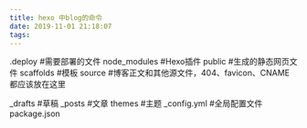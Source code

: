 ```yaml
---
title: hexo 中blog的命令
date: 2019-11-01 21:18:07
tags:
---
```

.deploy #需要部署的文件
node_modules #Hexo插件
public #生成的静态网页文件
scaffolds #模板
source #博客正文和其他源文件，404、favicon、CNAME 都应该放在这里
<!-- more -->
_drafts #草稿
_posts #文章
themes #主题
_config.yml #全局配置文件
package.json
